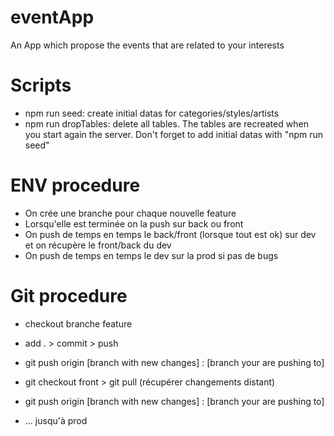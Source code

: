 # eventApp

An App which propose the events that are related to your interests

# Scripts

- npm run seed: create initial datas for categories/styles/artists
- npm run dropTables: delete all tables. The tables are recreated when you start again the server. Don't forget to add initial datas with "npm run seed"

# ENV procedure

- On crée une branche pour chaque nouvelle feature
- Lorsqu'elle est terminée on la push sur back ou front
- On push de temps en temps le back/front (lorsque tout est ok) sur dev et on récupère le front/back du dev
- On push de temps en temps le dev sur la prod si pas de bugs

# Git procedure

- checkout branche feature
- add . > commit > push
- git push origin [branch with new changes] : [branch your are pushing to]

- git checkout front > git pull (récupérer changements distant)
- git push origin [branch with new changes] : [branch your are pushing to]
- ... jusqu'à prod
